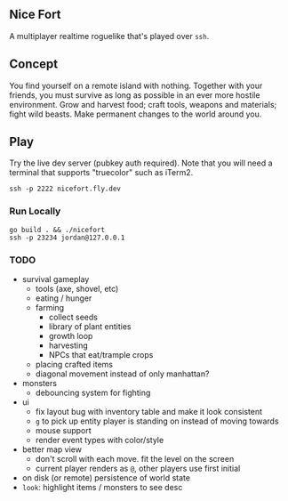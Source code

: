 Nice Fort
---

A multiplayer realtime roguelike that's played over `ssh`.

## Concept

You find yourself on a remote island with nothing. Together with your friends, you must survive as long as possible in an ever more hostile environment. Grow and harvest food; craft tools, weapons and materials; fight wild beasts. Make permanent changes to the world around you.

## Play

Try the live dev server (pubkey auth required). Note that you will need a terminal that supports "truecolor" such as iTerm2.

```shell
ssh -p 2222 nicefort.fly.dev
```

### Run Locally

```shell
go build . && ./nicefort
ssh -p 23234 jordan@127.0.0.1
```

### TODO
- survival gameplay
  - tools (axe, shovel, etc)
  - eating / hunger
  - farming
    - collect seeds
    - library of plant entities
    - growth loop
    - harvesting
    - NPCs that eat/trample crops
  - placing crafted items
  - diagonal movement instead of only manhattan?
- monsters
  - debouncing system for fighting
- ui
  - fix layout bug with inventory table and make it look consistent
  - `g` to pick up entity player is standing on instead of moving towards
  - mouse support
  - render event types with color/style
- better map view
  - don't scroll with each move. fit the level on the screen
  - current player renders as `@`, other players use first initial
- on disk (or remote) persistence of world state
- `look`: highlight items / monsters to see desc